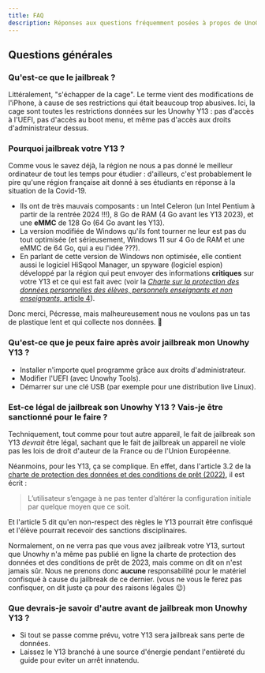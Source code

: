 ```yaml
---
title: FAQ
description: Réponses aux questions fréquemment posées à propos de UnoGuide.
---
```


## Questions générales

### Qu'est-ce que le jailbreak ?

Littéralement, "s'échapper de la cage". Le terme vient des modifications de l'iPhone, à cause de ses restrictions qui était beaucoup trop abusives. Ici, la cage sont toutes les restrictions données sur les Unowhy Y13 : pas d'accès à l'UEFI, pas d'accès au boot menu, et même pas d'accès aux droits d'administrateur dessus.

### Pourquoi jailbreak votre Y13 ?

Comme vous le savez déjà, la région ne nous a pas donné le meilleur ordinateur de tout les temps pour étudier : d'ailleurs, c'est probablement le pire qu'une région française ait donné à ses étudiants en réponse à la situation de la Covid-19. 
- Ils ont de très mauvais composants : un Intel Celeron (un Intel Pentium à partir de la rentrée 2024 !!!), 8 Go de RAM (4 Go avant les Y13 2023), et une **eMMC** de 128 Go (64 Go avant les Y13). 
- La version modifiée de Windows qu'ils font tourner ne leur est pas du tout optimisée (et sérieusement, Windows 11 sur 4 Go de RAM et une eMMC de 64 Go, qui a eu l'idée ???). 
- En parlant de cette version de Windows non optimisée, elle contient aussi le logiciel HiSqool Manager, un spyware (logiciel espion) développé par la région qui peut envoyer des informations **critiques** sur votre Y13 et ce qui est fait avec (voir la [*Charte sur la protection des données personnelles des élèves, personnels enseignants et non enseignants*, article 4](https://iledefrance-unowhy.com/charte-donnees/#4-categories-de-donnees-traitees)).

Donc merci, Pécresse, mais malheureusement nous ne voulons pas un tas de plastique lent et qui collecte nos données. 🤡

### Qu'est-ce que je peux faire après avoir jailbreak mon Unowhy Y13 ?

- Installer n'importe quel programme grâce aux droits d'administrateur.
- Modifier l'UEFI (avec Unowhy Tools).
- Démarrer sur une clé USB (par exemple pour une distribution live Linux).

### Est-ce légal de jailbreak son Unowhy Y13 ? Vais-je être sanctionné pour le faire ?

Techniquement, tout comme pour tout autre appareil, le fait de jailbreak son Y13 *devrait* être légal, sachant que le fait de jailbreak un appareil ne viole pas les lois de droit d'auteur de la France ou de l'Union Européenne.

Néanmoins, pour les Y13, ça se complique. En effet, dans l'article 3.2 de la [charte de protection des données et des conditions de prêt (2022)](https://assistanceidf.zendesk.com/hc/fr/article_attachments/8316254186396), il est écrit : 

> L’utilisateur s’engage à ne pas tenter d’altérer la configuration initiale par quelque moyen que ce soit.

Et l'article 5 dit qu'en non-respect des règles le Y13 pourrait être confisqué et l'élève pourrait recevoir des sanctions disciplinaires.

Normalement, on ne verra pas que vous avez jailbreak votre Y13, surtout que Unowhy n'a même pas publié en ligne la charte de protection des données et des conditions de prêt de 2023, mais comme on dit on n'est jamais sûr.
Nous ne prenons donc **aucune** responsabilité pour le matériel confisqué à cause du jailbreak de ce dernier. (vous ne vous le ferez pas confisquer, on dit juste ça pour des raisons légales 😉)

### Que devrais-je savoir d'autre avant de jailbreak mon Unowhy Y13 ?

- Si tout se passe comme prévu, votre Y13 sera jailbreak sans perte de données.
- Laissez le Y13 branché à une source d'énergie pendant l'entièreté du guide pour eviter un arrêt innatendu.